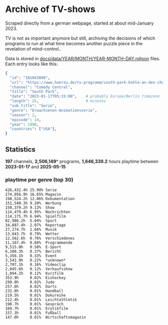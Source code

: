 # Archive of TV-shows

Scraped directly from a german webpage, started at about mid-January 2023.

TV is not as important anymore but still, archiving the decisions of which programs to run at what time
becomes another puzzle piece in the revelation of mind-control.. 

Data is stored in [docs/data/YEAR/MONTH/YEAR-MONTH-DAY.ndjson](docs/data/) files. 
Each entry looks like this:

```python
{
  "id": "181043890", 
  "url": "https://www.hoerzu.de/tv-programm/south-park-kohle-an-den-chefkoch/bid_181043890/", 
  "channel": "Comedy Central", 
  "title": "South Park", 
  "date": "2023-01-17T05:15:00",    # probably Europe/Berlin timezone 
  "length": 25,                     # minutes 
  "sub_title": "Serie", 
  "genre": "Erwachsenen-Animationsserie", 
  "season": 2, 
  "episode": 14, 
  "year": 1998, 
  "countries": ["USA"],
}
```

## Statistics

**197** channels, **2,506,149*** programs, **1,646,339.2** hours playtime between **2023-01-17** and **2025-05-15**


### playtime per genre (top 30)

    426,432.4h 25.90% Serie
    274,056.9h 16.65% Magazin
    198,524.2h 12.06% Dokumentation
    151,540.3h 9.20%  Werbung
    150,379.2h 9.13%  Show
    114,479.4h 6.95%  Nachrichten
    114,175.7h 6.94%  Spielfilm
    82,986.2h  5.04%  Sport
    34,087.4h  2.07%  Reportage
    27,274.7h  1.66%  Musik
    13,043.7h  0.79%  Wetter
    12,562.6h  0.76%  Verschiedenes
    11,167.4h  0.68%  Programmende
    9,515.0h   0.58%  E-Sport
    6,108.3h   0.37%  Bericht
    5,356.1h   0.33%  Event
    3,541.9h   0.22%  *unknown*
    2,707.1h   0.16%  Videoclip
    2,045.6h   0.12%  Verkaufsshow
    1,894.2h   0.12%  Kurzfilm
    353.9h     0.02%  Eishockey
    299.8h     0.02%  Judo
    257.0h     0.02%  Darts
    232.8h     0.01%  Handball
    219.5h     0.01%  Dokureihe
    212.4h     0.01%  Leichtathletik
    190.7h     0.01%  Gespräch
    169.7h     0.01%  Erotikfilm
    157.3h     0.01%  Fußball
    147.0h     0.01%  Wirtschaftsmagazin

